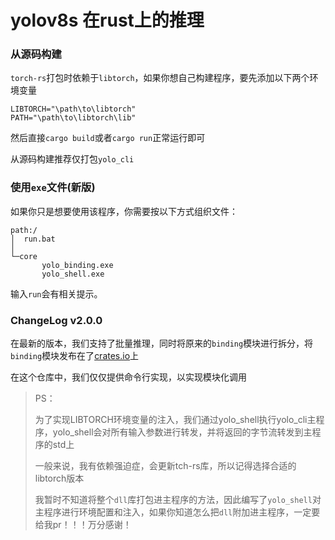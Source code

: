 # yolov8s 在rust上的推理

### 从源码构建

`torch-rs`打包时依赖于`libtorch`，如果你想自己构建程序，要先添加以下两个环境变量
```
LIBTORCH="\path\to\libtorch"
PATH="\path\to\libtorch\lib"
```
然后直接`cargo build`或者`cargo run`正常运行即可

从源码构建推荐仅打包`yolo_cli`

### 使用`exe`文件(新版)
如果你只是想要使用该程序，你需要按以下方式组织文件：
```
path:/
│  run.bat
│
└─core
       yolo_binding.exe
       yolo_shell.exe
```
输入`run`会有相关提示。


### ChangeLog v2.0.0
在最新的版本，我们支持了批量推理，同时将原来的`binding`模块进行拆分，将`binding`模块发布在了[crates.io](https://crates.io/crates/yolo_binding)上

在这个仓库中，我们仅仅提供命令行实现，以实现模块化调用

>PS：
>
>为了实现LIBTORCH环境变量的注入，我们通过yolo_shell执行yolo_cli主程序，yolo_shell会对所有输入参数进行转发，并将返回的字节流转发到主程序的std上
>
>一般来说，我有依赖强迫症，会更新tch-rs库，所以记得选择合适的libtorch版本
>
>我暂时不知道将整个`dll`库打包进主程序的方法，因此编写了`yolo_shell`对主程序进行环境配置和注入，如果你知道怎么把`dll`附加进主程序，一定要给我pr！！！万分感谢！
